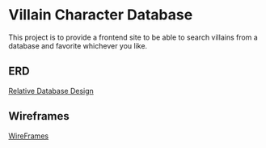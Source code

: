 # Villain Character Database
This project is to provide a frontend site to be able to search villains from a database and favorite whichever you like.

## ERD

[Relative Database Design](https://files.slack.com/files-pri/T0351JZQ0-FD3PNGXUN/screen_shot_2018-09-27_at_11.02.42_am.png)

## Wireframes

[WireFrames](https://drive.google.com/file/d/1EOKDtv5QbE6I9c8Rfwb_MboP02_fzQCu/view?usp=sharing)


